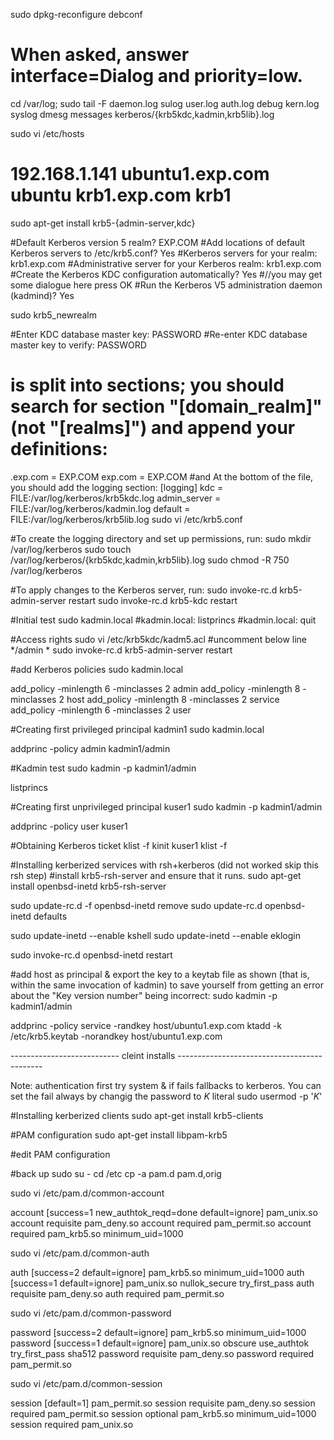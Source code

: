 sudo dpkg-reconfigure debconf
# When asked, answer interface=Dialog and priority=low.
	
cd /var/log; sudo tail -F daemon.log sulog user.log auth.log debug kern.log syslog dmesg messages kerberos/{krb5kdc,kadmin,krb5lib}.log

sudo vi /etc/hosts
#	192.168.1.141	ubuntu1.exp.com ubuntu krb1.exp.com krb1


sudo apt-get install krb5-{admin-server,kdc}

#Default Kerberos version 5 realm? EXP.COM
#Add locations of default Kerberos servers to /etc/krb5.conf? Yes
#Kerberos servers for your realm: krb1.exp.com 
#Administrative server for your Kerberos realm: krb1.exp.com
#Create the Kerberos KDC configuration automatically? Yes
#//you may get some dialogue here press OK
#Run the Kerberos V5 administration daemon (kadmind)? Yes

sudo krb5_newrealm

#Enter KDC database master key: PASSWORD
#Re-enter KDC database master key to verify: PASSWORD

# is split into sections; you should search for section "[domain_realm]" (not "[realms]") and append your definitions:
.exp.com = EXP.COM
exp.com = EXP.COM
#and At the bottom of the file, you should add the logging section:
[logging]
	kdc = FILE:/var/log/kerberos/krb5kdc.log
	admin_server = FILE:/var/log/kerberos/kadmin.log
	default = FILE:/var/log/kerberos/krb5lib.log
sudo vi /etc/krb5.conf

#To create the logging directory and set up permissions, run:
sudo mkdir /var/log/kerberos
sudo touch /var/log/kerberos/{krb5kdc,kadmin,krb5lib}.log
sudo chmod -R 750  /var/log/kerberos

#To apply changes to the Kerberos server, run:
sudo invoke-rc.d krb5-admin-server restart
sudo invoke-rc.d krb5-kdc restart

#Initial test
sudo kadmin.local
#kadmin.local:  listprincs
#kadmin.local:  quit

#Access rights
sudo vi /etc/krb5kdc/kadm5.acl
#uncomment below line
*/admin *
sudo invoke-rc.d krb5-admin-server restart

#add Kerberos policies
sudo kadmin.local

add_policy -minlength 6 -minclasses 2 admin
add_policy -minlength 8 -minclasses 2 host
add_policy -minlength 8 -minclasses 2 service
add_policy -minlength 6 -minclasses 2 user


#Creating first privileged principal kadmin1
sudo kadmin.local

addprinc -policy admin kadmin1/admin

#Kadmin test
sudo kadmin -p kadmin1/admin

listprincs


#Creating first unprivileged principal kuser1
sudo kadmin -p kadmin1/admin

addprinc -policy user kuser1


#Obtaining Kerberos ticket
klist -f
kinit kuser1
klist -f


#Installing kerberized services with rsh+kerberos (did not worked skip this rsh step)
#install krb5-rsh-server and ensure that it runs.
sudo apt-get install openbsd-inetd krb5-rsh-server

sudo update-rc.d -f openbsd-inetd remove
sudo update-rc.d openbsd-inetd defaults

sudo update-inetd --enable kshell
sudo update-inetd --enable eklogin

sudo invoke-rc.d openbsd-inetd restart

#add host as principal & export the key to a keytab file as shown (that is, within the same invocation of kadmin) to save yourself from getting an error about the "Key version number" being incorrect:
sudo kadmin -p kadmin1/admin

addprinc -policy service -randkey host/ubuntu1.exp.com
ktadd -k /etc/krb5.keytab -norandkey host/ubuntu1.exp.com

--------------------------- cleint installs --------------------------------------------

Note: authentication first try system & if fails fallbacks to kerberos. You can set the fail always by changig the password to *K* literal
sudo usermod -p '*K*' <username>

#Installing kerberized clients
sudo apt-get install krb5-clients

#PAM configuration
sudo apt-get install libpam-krb5

#edit PAM configuration

#back up
sudo su -
cd /etc
cp -a pam.d pam.d,orig

sudo vi /etc/pam.d/common-account

account [success=1 new_authtok_reqd=done default=ignore]        pam_unix.so
account requisite                       pam_deny.so
account required                        pam_permit.so
account required                        pam_krb5.so minimum_uid=1000

sudo vi /etc/pam.d/common-auth

auth    [success=2 default=ignore]      pam_krb5.so minimum_uid=1000
auth    [success=1 default=ignore]      pam_unix.so nullok_secure try_first_pass
auth    requisite                       pam_deny.so
auth    required                        pam_permit.so

sudo vi /etc/pam.d/common-password

password        [success=2 default=ignore]      pam_krb5.so minimum_uid=1000
password        [success=1 default=ignore]      pam_unix.so obscure use_authtok try_first_pass sha512
password        requisite                       pam_deny.so
password        required                        pam_permit.so


sudo vi /etc/pam.d/common-session

session [default=1]                     pam_permit.so
session requisite                       pam_deny.so
session required                        pam_permit.so
session optional                        pam_krb5.so minimum_uid=1000
session required        pam_unix.so





















